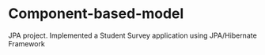 # Component-based-model
JPA project. Implemented a Student Survey application using JPA/Hibernate Framework
